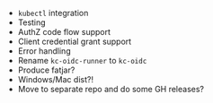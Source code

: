 * `kubectl` integration
* Testing
* AuthZ code flow support
* Client credential grant support
* Error handling
* Rename `kc-oidc-runner` to `kc-oidc`
* Produce fatjar?
* Windows/Mac dist?!
* Move to separate repo and do some GH releases?